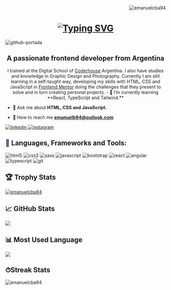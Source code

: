 <p align="right"><img src="https://komarev.com/ghpvc/?username=emanuelcba94&label=Profile%20views&color=0e75b6&style=flat" alt="emanuelcba94"/></p>

<h1 align="center">
    <a href="https://git.io/typing-svg"><img src="https://readme-typing-svg.demolab.com?font=Fira+Code&weight=600&size=32&pause=1000&color=FF7300&width=435&lines=Hi+%F0%9F%91%8B%2C+Welcome!+;I'm+Emanuel+Bonardo!" alt="Typing SVG" /></a>
</h1>

![github-portada](https://github.com/emanuelcba94/emanuelcba94/assets/114887861/c3749072-8a1a-49b7-a545-578ff46399ce)

<h2 align="center">A passionate frontend developer from Argentina</h2>
<p align="center">I trained at the Digital School of <a href="https://www.coderhouse.com/">Coderhouse</a> Argentina. I also have studies and knowledge in Graphic Design and Photography.
    Currently I am still learning in a self-taught way, developing my skills with HTML, CSS and JavaScript in <a href="https://www.frontendmentor.io/home">Frontend Mentor</a> doing the challenges that they present to solve and in turn creating personal projects.
- 🌱 I’m currently learning **React, TypeScript and Tailwind.**

- 💬 Ask me about **HTML, CSS and JavaScript.**
    
- 📧 How to reach me **emanuelb94@outlook.com**

<a href="https://linkedin.com/in/emanuel-bonardo-041b4a15b" target="_blank">
    <img src="https://img.shields.io/badge/LinkedIn-0077B5?style=for-the-badge&logo=linkedin&logoColor=white" alt="linkedin">
</a>
<a href="#" target="_blank">
    <img src="https://img.shields.io/badge/Instagram-E4405F?style=for-the-badge&logo=instagram&logoColor=white" alt="instagram">
</a>

</p>

<h2 align="left">💼 Languages, Frameworks and Tools:</h2>
<span><img src="https://img.shields.io/badge/HTML5-E34F26?style=for-the-badge&logo=html5&logoColor=white" alt="html5"></span>
<span><img src="https://img.shields.io/badge/CSS3-1572B6?style=for-the-badge&logo=css3&logoColor=white" alt="css3"></span>
<span><img src="https://img.shields.io/badge/Sass-CC6699?style=for-the-badge&logo=sass&logoColor=white" alt="sass"></span>
<span><img src="https://img.shields.io/badge/JavaScript-323330?style=for-the-badge&logo=javascript&logoColor=F7DF1E" alt="javascript"></span>
<span><img src="https://img.shields.io/badge/Bootstrap-563D7C?style=for-the-badge&logo=bootstrap&logoColor=white" alt="bootstrap"></span>
<span><img src="https://img.shields.io/badge/React-20232A?style=for-the-badge&logo=react&logoColor=61DAFB" alt="react"></span>
<span><img src="https://img.shields.io/badge/Angular-DD0031?style=for-the-badge&logo=angular&logoColor=white" alt="angular"></span>
<span><img src="https://img.shields.io/badge/TypeScript-007ACC?style=for-the-badge&logo=typescript&logoColor=white" alt="typescript"></span>
<span><img src="https://img.shields.io/badge/git-%23F05033.svg?style=for-the-badge&logo=git&logoColor=white" alt="git"></span>

## 🏆 Trophy Stats 
<p align="left"> <a href="https://github.com/ryo-ma/github-profile-trophy"><img src="https://github-profile-trophy.vercel.app/?username=emanuelcba94&theme=tokyonight" alt="emanuelcba94" /></a> </p>

## 📈 GitHub Stats 
<p><img align="center" src="https://github-readme-stats-git-masterrstaa-rickstaa.vercel.app/api?username=emanuelcba94&theme=tokyonight" /></p>

## 📊 Most Used Language
<p><img align="center" src="https://github-readme-stats.vercel.app/api/top-langs/?username=emanuelcba94&theme=tokyonight" /></p>

## ⏱Streak Stats
<p><img align="center" src="https://github-readme-streak-stats.herokuapp.com/?user=emanuelcba94&theme=tokyonight" alt="emanuelcba94" /></p>


